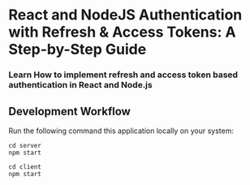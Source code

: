 # React and NodeJS Authentication with Refresh & Access Tokens: A Step-by-Step Guide

### Learn How to implement refresh and access token based authentication in React and Node.js

## Development Workflow

Run the following command this application locally on your system:

```
cd server
npm start
```

```
cd client
npm start
```